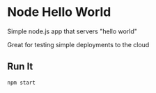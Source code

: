 # Node Hello World

Simple node.js app that servers "hello world"

Great for testing simple deployments to the cloud

## Run It 

`npm start`
